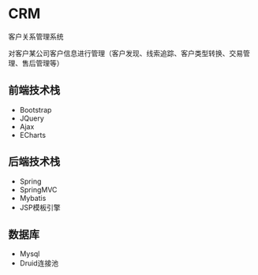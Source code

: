 # CRM

客户关系管理系统

对客户某公司客户信息进行管理（客户发现、线索追踪、客户类型转换、交易管理、售后管理等）

## 前端技术栈
- Bootstrap
- JQuery
- Ajax
- ECharts

## 后端技术栈
- Spring
- SpringMVC
- Mybatis
- JSP模板引擎

## 数据库
- Mysql
- Druid连接池
